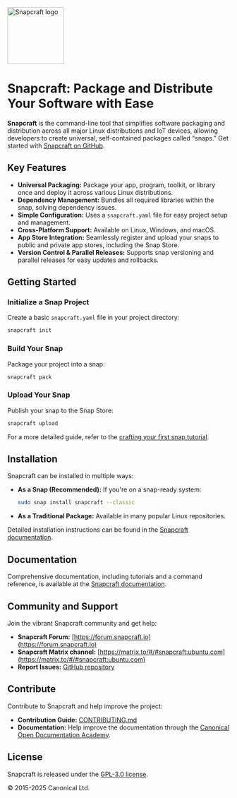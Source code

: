 <img src="https://dashboard.snapcraft.io/site_media/appmedia/2018/04/Snapcraft-logo-bird.png" alt="Snapcraft logo" style="height: 128px; display: block">

# Snapcraft: Package and Distribute Your Software with Ease

**Snapcraft** is the command-line tool that simplifies software packaging and distribution across all major Linux distributions and IoT devices, allowing developers to create universal, self-contained packages called "snaps."  Get started with [Snapcraft on GitHub](https://github.com/canonical/snapcraft).

## Key Features

*   **Universal Packaging:** Package your app, program, toolkit, or library once and deploy it across various Linux distributions.
*   **Dependency Management:** Bundles all required libraries within the snap, solving dependency issues.
*   **Simple Configuration:** Uses a `snapcraft.yaml` file for easy project setup and management.
*   **Cross-Platform Support:**  Available on Linux, Windows, and macOS.
*   **App Store Integration:** Seamlessly register and upload your snaps to public and private app stores, including the Snap Store.
*   **Version Control & Parallel Releases:** Supports snap versioning and parallel releases for easy updates and rollbacks.

## Getting Started

### Initialize a Snap Project

Create a basic `snapcraft.yaml` file in your project directory:

```bash
snapcraft init
```

### Build Your Snap

Package your project into a snap:

```bash
snapcraft pack
```

### Upload Your Snap

Publish your snap to the Snap Store:

```bash
snapcraft upload
```

For a more detailed guide, refer to the [crafting your first snap tutorial](https://documentation.ubuntu.com/snapcraft/stable/tutorials/craft-a-snap).

## Installation

Snapcraft can be installed in multiple ways:

*   **As a Snap (Recommended):**  If you're on a snap-ready system:

    ```bash
    sudo snap install snapcraft --classic
    ```
*   **As a Traditional Package:** Available in many popular Linux repositories.

Detailed installation instructions can be found in the [Snapcraft documentation](https://documentation.ubuntu.com/snapcraft/stable/how-to/setup/set-up-snapcraft).

## Documentation

Comprehensive documentation, including tutorials and a command reference, is available at the [Snapcraft documentation](https://documentation.ubuntu.com/snapcraft/stable).

## Community and Support

Join the vibrant Snapcraft community and get help:

*   **Snapcraft Forum:** [https://forum.snapcraft.io](https://forum.snapcraft.io)
*   **Snapcraft Matrix channel:** [https://matrix.to/#/#snapcraft:ubuntu.com](https://matrix.to/#/#snapcraft:ubuntu.com)
*   **Report Issues:** [GitHub repository](https://github.com/canonical/snapcraft/issues)

## Contribute

Contribute to Snapcraft and help improve the project:

*   **Contribution Guide:** [CONTRIBUTING.md](CONTRIBUTING.md)
*   **Documentation:**  Help improve the documentation through the [Canonical Open Documentation Academy](https://github.com/canonical/open-documentation-academy).

## License

Snapcraft is released under the [GPL-3.0 license](LICENSE).

© 2015-2025 Canonical Ltd.